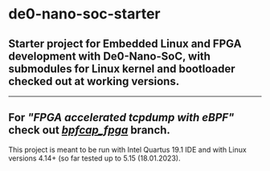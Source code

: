 # de0-nano-soc-starter

## Starter project for Embedded Linux and FPGA development with De0-Nano-SoC, with submodules for Linux kernel and bootloader checked out at working versions.

--- 

## For *"FPGA accelerated tcpdump with eBPF"* check out [*bpfcap_fpga*](https://github.com/JDuchniewicz/de0-nano-soc-starter/tree/bpfcap_fpga) branch.

This project is meant to be run with Intel Quartus 19.1 IDE and with Linux versions 4.14+ (so far tested up to 5.15 (18.01.2023).
